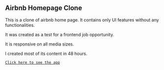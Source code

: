 ## Airbnb Homepage Clone

This is a clone of airbnb home page. It contains only UI features without any functionalities.

It was created as a test for a frontend job opportunity.

It is responsive on all media sizes.

I created most of its content in 48 hours.

[`Click here to see the app`](https://gdw-airbnb.vercel.app)
